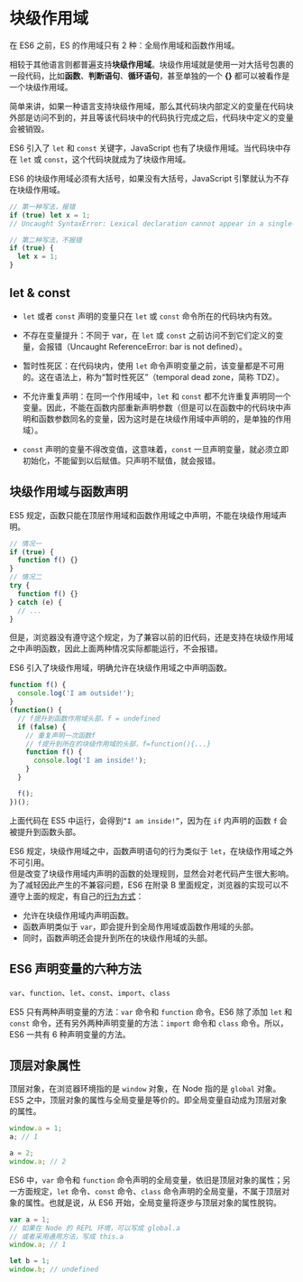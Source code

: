 # 块级作用域

在 ES6 之前，ES 的作用域只有 2 种：全局作用域和函数作用域。

相较于其他语言则都普遍支持**块级作用域**。块级作⽤域就是使⽤⼀对⼤括号包裹的⼀段代码，⽐如**函数**、**判断语句**、**循环语句**，甚⾄单独的⼀个 **{}** 都可以被看作是⼀个块级作⽤域。

简单来讲，如果⼀种语⾔⽀持块级作⽤域，那么其代码块内部定义的变量在代码块外部是访问不到的，并且等该代码块中的代码执⾏完成之后，代码块中定义的变量会被销毁。

ES6 引入了 `let` 和 `const` 关键字，JavaScript 也有了块级作用域。当代码块中存在 `let` 或 `const`，这个代码块就成为了块级作用域。

ES6 的块级作用域必须有大括号，如果没有大括号，JavaScript 引擎就认为不存在块级作用域。

```js
// 第一种写法，报错
if (true) let x = 1;
// Uncaught SyntaxError: Lexical declaration cannot appear in a single-statement context

// 第二种写法，不报错
if (true) {
  let x = 1;
}
```

## let & const

- `let` 或者 `const` 声明的变量只在 `let` 或 `const` 命令所在的代码块内有效。
- 不存在变量提升：不同于 var，在 `let` 或 `const` 之前访问不到它们定义的变量，会报错（Uncaught ReferenceError: bar is not defined）。
- 暂时性死区：在代码块内，使用 `let` 命令声明变量之前，该变量都是不可用的。这在语法上，称为“暂时性死区”（temporal dead zone，简称 TDZ）。
- 不允许重复声明：在同一个作用域中，`let` 和 `const` 都不允许重复声明同一个变量。因此，不能在函数内部重新声明参数（但是可以在函数中的代码块中声明和函数参数同名的变量，因为这时是在块级作用域中声明的，是单独的作用域）。

- `const` 声明的变量不得改变值，这意味着，`const` 一旦声明变量，就必须立即初始化，不能留到以后赋值。只声明不赋值，就会报错。

## 块级作用域与函数声明

ES5 规定，函数只能在顶层作用域和函数作用域之中声明，不能在块级作用域声明。

```js
// 情况一
if (true) {
  function f() {}
}
// 情况二
try {
  function f() {}
} catch (e) {
  // ...
}
```

但是，浏览器没有遵守这个规定，为了兼容以前的旧代码，还是支持在块级作用域之中声明函数，因此上面两种情况实际都能运行，不会报错。

ES6 引入了块级作用域，明确允许在块级作用域之中声明函数。

```js
function f() {
  console.log('I am outside!');
}
(function() {
  // f提升到函数作用域头部，f = undefined
  if (false) {
    // 重复声明一次函数f
    // f提升到所在的块级作用域的头部，f=function(){...}
    function f() {
      console.log('I am inside!');
    }
  }

  f();
})();
```

上面代码在 ES5 中运行，会得到`“I am inside!”`，因为在 `if` 内声明的函数 `f` 会被提升到函数头部。

ES6 规定，块级作用域之中，函数声明语句的行为类似于 `let`，在块级作用域之外不可引用。  
但是改变了块级作用域内声明的函数的处理规则，显然会对老代码产生很大影响。为了减轻因此产生的不兼容问题，ES6 在附录 B 里面规定，浏览器的实现可以不遵守上面的规定，有自己的[行为方式](http://stackoverflow.com/questions/31419897/what-are-the-precise-semantics-of-block-level-functions-in-es6)：

- 允许在块级作用域内声明函数。
- 函数声明类似于 `var`，即会提升到全局作用域或函数作用域的头部。
- 同时，函数声明还会提升到所在的块级作用域的头部。

## ES6 声明变量的六种方法

`var`、`function`、`let`、`const`、`import`、`class`

ES5 只有两种声明变量的方法：`var` 命令和 `function` 命令。ES6 除了添加 `let` 和 `const` 命令，还有另外两种声明变量的方法：`import` 命令和 `class` 命令。所以，ES6 一共有 6 种声明变量的方法。

## 顶层对象属性

顶层对象，在浏览器环境指的是 `window` 对象，在 Node 指的是 `global` 对象。ES5 之中，顶层对象的属性与全局变量是等价的。即全局变量自动成为顶层对象的属性。

```js
window.a = 1;
a; // 1

a = 2;
window.a; // 2
```

ES6 中，`var` 命令和 `function` 命令声明的全局变量，依旧是顶层对象的属性；另一方面规定，`let` 命令、`const` 命令、`class` 命令声明的全局变量，不属于顶层对象的属性。也就是说，从 ES6 开始，全局变量将逐步与顶层对象的属性脱钩。

```js
var a = 1;
// 如果在 Node 的 REPL 环境，可以写成 global.a
// 或者采用通用方法，写成 this.a
window.a; // 1

let b = 1;
window.b; // undefined
```
